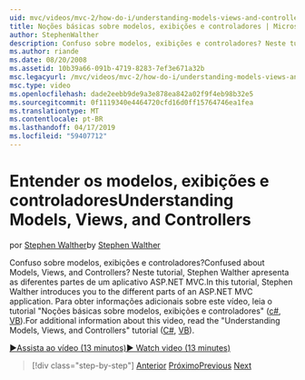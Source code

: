 ```yaml
---
uid: mvc/videos/mvc-2/how-do-i/understanding-models-views-and-controllers
title: Noções básicas sobre modelos, exibições e controladores | Microsoft Docs
author: StephenWalther
description: Confuso sobre modelos, exibições e controladores? Neste tutorial, Stephen Walther apresenta as diferentes partes de um aplicativo ASP.NET MVC.
ms.author: riande
ms.date: 08/20/2008
ms.assetid: 10b39a66-091b-4719-8283-7ef3e671a32b
msc.legacyurl: /mvc/videos/mvc-2/how-do-i/understanding-models-views-and-controllers
msc.type: video
ms.openlocfilehash: dade2eebb9de9a3e878ea842a02f9f4eb98b32e5
ms.sourcegitcommit: 0f1119340e4464720cfd16d0ff15764746ea1fea
ms.translationtype: MT
ms.contentlocale: pt-BR
ms.lasthandoff: 04/17/2019
ms.locfileid: "59407712"
---
```

# <a name="understanding-models-views-and-controllers"></a><span data-ttu-id="5a191-104">Entender os modelos, exibições e controladores</span><span class="sxs-lookup"><span data-stu-id="5a191-104">Understanding Models, Views, and Controllers</span></span>

<span data-ttu-id="5a191-105">por [Stephen Walther](https://github.com/StephenWalther)</span><span class="sxs-lookup"><span data-stu-id="5a191-105">by [Stephen Walther](https://github.com/StephenWalther)</span></span>

<span data-ttu-id="5a191-106">Confuso sobre modelos, exibições e controladores?</span><span class="sxs-lookup"><span data-stu-id="5a191-106">Confused about Models, Views, and Controllers?</span></span> <span data-ttu-id="5a191-107">Neste tutorial, Stephen Walther apresenta as diferentes partes de um aplicativo ASP.NET MVC.</span><span class="sxs-lookup"><span data-stu-id="5a191-107">In this tutorial, Stephen Walther introduces you to the different parts of an ASP.NET MVC application.</span></span> <span data-ttu-id="5a191-108">Para obter informações adicionais sobre este vídeo, leia o tutorial "Noções básicas sobre modelos, exibições e controladores" ([c#](../../../overview/older-versions-1/overview/understanding-models-views-and-controllers-cs.md), [VB](../../../overview/older-versions-1/overview/understanding-models-views-and-controllers-vb.md)).</span><span class="sxs-lookup"><span data-stu-id="5a191-108">For additional information about this video, read the "Understanding Models, Views, and Controllers" tutorial ([C#](../../../overview/older-versions-1/overview/understanding-models-views-and-controllers-cs.md), [VB](../../../overview/older-versions-1/overview/understanding-models-views-and-controllers-vb.md)).</span></span>

[<span data-ttu-id="5a191-109">&#9654;Assista ao vídeo (13 minutos)</span><span class="sxs-lookup"><span data-stu-id="5a191-109">&#9654; Watch video (13 minutes)</span></span>](https://channel9.msdn.com/Blogs/ASP-NET-Site-Videos/understanding-models-views-and-controllers)

> [!div class="step-by-step"]
> <span data-ttu-id="5a191-110">[Anterior](creating-a-movie-database-application-in-15-minutes-with-aspnet-mvc.md)
> [Próximo](aspnet-mvc-controller-overview.md)</span><span class="sxs-lookup"><span data-stu-id="5a191-110">[Previous](creating-a-movie-database-application-in-15-minutes-with-aspnet-mvc.md)
[Next](aspnet-mvc-controller-overview.md)</span></span>
